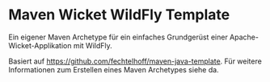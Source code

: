 # Maven Wicket WildFly Template

Ein eigener Maven Archetype für ein einfaches Grundgerüst einer Apache-Wicket-Applikation mit WildFly.

Basiert auf https://github.com/fechtelhoff/maven-java-template.
Für weitere Informationen zum Erstellen eines Maven Archetypes siehe da.
